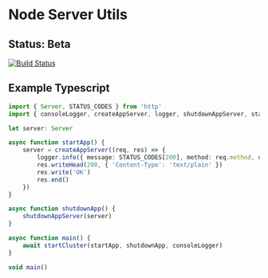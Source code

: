 # Node Server Utils

## Status: Beta

[![Build Status](https://travis-ci.com/jamestalton/node-server-utils.svg?branch=master)](https://travis-ci.com/jamestalton/node-server-utils)

## Example Typescript

```typescript
import { Server, STATUS_CODES } from 'http'
import { consoleLogger, createAppServer, logger, shutdownAppServer, startCluster } from '../src'

let server: Server

async function startApp() {
    server = createAppServer((req, res) => {
        logger.info({ message: STATUS_CODES[200], method: req.method, url: req.url })
        res.writeHead(200, { 'Content-Type': 'text/plain' })
        res.write('OK')
        res.end()
    })
}

async function shutdownApp() {
    shutdownAppServer(server)
}

async function main() {
    await startCluster(startApp, shutdownApp, consoleLogger)
}

void main()
```
